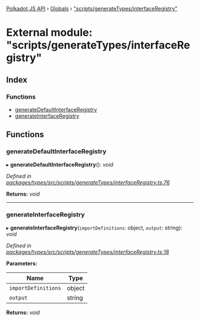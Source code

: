 [Polkadot JS API](../README.md) › [Globals](../globals.md) › ["scripts/generateTypes/interfaceRegistry"](_scripts_generatetypes_interfaceregistry_.md)

# External module: "scripts/generateTypes/interfaceRegistry"

## Index

### Functions

* [generateDefaultInterfaceRegistry](_scripts_generatetypes_interfaceregistry_.md#generatedefaultinterfaceregistry)
* [generateInterfaceRegistry](_scripts_generatetypes_interfaceregistry_.md#generateinterfaceregistry)

## Functions

###  generateDefaultInterfaceRegistry

▸ **generateDefaultInterfaceRegistry**(): *void*

*Defined in [packages/types/src/scripts/generateTypes/interfaceRegistry.ts:76](https://github.com/polkadot-js/api/blob/b1dff2295/packages/types/src/scripts/generateTypes/interfaceRegistry.ts#L76)*

**Returns:** *void*

___

###  generateInterfaceRegistry

▸ **generateInterfaceRegistry**(`importDefinitions`: object, `output`: string): *void*

*Defined in [packages/types/src/scripts/generateTypes/interfaceRegistry.ts:18](https://github.com/polkadot-js/api/blob/b1dff2295/packages/types/src/scripts/generateTypes/interfaceRegistry.ts#L18)*

**Parameters:**

Name | Type |
------ | ------ |
`importDefinitions` | object |
`output` | string |

**Returns:** *void*
